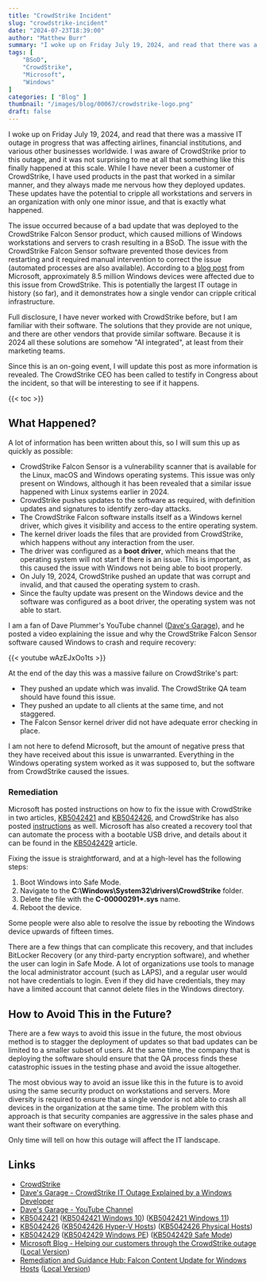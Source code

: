```yaml
---
title: "CrowdStrike Incident"
slug: "crowdstrike-incident"
date: "2024-07-23T18:39:00"
author: "Matthew Burr"
summary: "I woke up on Friday July 19, 2024, and read that there was a massive IT outage in progress that was affecting airlines, financial institutions, and various other businesses worldwide. I was aware of CrowdStrike prior to this outage, and it was not surprising to me at all that something like this finally happened at this scale. While I have never been a customer of CrowdStrike, I have used products in the past that worked in a similar manner, and they always made me nervous how they deployed updates. These updates have the potential to cripple all workstations and servers in an organization with only one minor issue, and that is exactly what happened."
tags: [
    "BSoD",
    "CrowdStrike",
    "Microsoft",
    "Windows"
]
categories: [ "Blog" ]
thumbnail: "/images/blog/00067/crowdstrike-logo.png"
draft: false
---
```


I woke up on Friday July 19, 2024, and read that there was a massive IT outage in progress that was affecting airlines, financial institutions, and various other businesses worldwide. I was aware of CrowdStrike prior to this outage, and it was not surprising to me at all that something like this finally happened at this scale. While I have never been a customer of CrowdStrike, I have used products in the past that worked in a similar manner, and they always made me nervous how they deployed updates. These updates have the potential to cripple all workstations and servers in an organization with only one minor issue, and that is exactly what happened.

The issue occurred because of a bad update that was deployed to the CrowdStrike Falcon Sensor product, which caused millions of Windows workstations and servers to crash resulting in a BSoD. The issue with the CrowdStrike Falcon Sensor software prevented those devices from restarting and it required manual intervention to correct the issue (automated processes are also available). According to a [blog post](https://blogs.microsoft.com/blog/2024/07/20/helping-our-customers-through-the-crowdstrike-outage/) from Microsoft, approximately 8.5 million Windows devices were affected due to this issue from CrowdStrike. This is potentially the largest IT outage in history (so far), and it demonstrates how a single vendor can cripple critical infrastructure.

Full disclosure, I have never worked with CrowdStrike before, but I am familiar with their software. The solutions that they provide are not unique, and there are other vendors that provide similar software. Because it is 2024 all these solutions are somehow "AI integrated", at least from their marketing teams.

Since this is an on-going event, I will update this post as more information is revealed. The CrowdStrike CEO has been called to testify in Congress about the incident, so that will be interesting to see if it happens.

{{< toc >}}

## What Happened? ##

A lot of information has been written about this, so I will sum this up as quickly as possible:

* CrowdStrike Falcon Sensor is a vulnerability scanner that is available for the Linux, macOS and Windows operating systems. This issue was only present on Windows, although it has been revealed that a similar issue happened with Linux systems earlier in 2024.
* CrowdStrike pushes updates to the software as required, with definition updates and signatures to identify zero-day attacks.
* The CrowdStrike Falcon software installs itself as a Windows kernel driver, which gives it visibility and access to the entire operating system.
* The kernel driver loads the files that are provided from CrowdStrike, which happens without any interaction from the user.
* The driver was configured as a **boot driver**, which means that the operating system will not start if there is an issue. This is important, as this caused the issue with Windows not being able to boot properly.
* On July 19, 2024, CrowdStrike pushed an update that was corrupt and invalid, and that caused the operating system to crash.
* Since the faulty update was present on the Windows device and the software was configured as a boot driver, the operating system was not able to start.

I am a fan of Dave Plummer's YouTube channel ([Dave's Garage](https://www.youtube.com/@DavesGarage)), and he posted a video explaining the issue and why the CrowdStrike Falcon Sensor software caused Windows to crash and require recovery:

{{< youtube wAzEJxOo1ts >}}

At the end of the day this was a massive failure on CrowdStrike's part:

* They pushed an update which was invalid. The CrowdStrike QA team should have found this issue.
* They pushed an update to all clients at the same time, and not staggered.
* The Falcon Sensor kernel driver did not have adequate error checking in place.

I am not here to defend Microsoft, but the amount of negative press that they have received about this issue is unwarranted. Everything in the Windows operating system worked as it was supposed to, but the software from CrowdStrike caused the issues.

### Remediation ###

Microsoft has posted instructions on how to fix the issue with CrowdStrike in two articles, [KB5042421](https://support.microsoft.com/en-us/topic/kb5042421-crowdstrike-issue-impacting-windows-endpoints-causing-an-0x50-or-0x7e-error-message-on-a-blue-screen-b1c700e0-7317-4e95-aeee-5d67dd35b92f) and [KB5042426](https://support.microsoft.com/en-us/topic/kb5042426-crowdstrike-issue-impacting-windows-servers-causing-an-0x50-or-0x7e-error-message-on-a-blue-screen-0d7741f7-aca1-4487-8a54-bd431cb49455), and CrowdStrike has also posted [instructions](https://www.crowdstrike.com/falcon-content-update-remediation-and-guidance-hub/) as well. Microsoft has also created a recovery tool that can automate the process with a bootable USB drive, and details about it can be found in the [KB5042429](https://support.microsoft.com/en-us/topic/kb5042429-new-recovery-tool-to-help-with-crowdstrike-issue-impacting-windows-devices-d3928eaa-160c-4b19-ae64-930e2fa68194) article.

Fixing the issue is straightforward, and at a high-level has the following steps:

1. Boot Windows into Safe Mode.
2. Navigate to the **C:\Windows\System32\drivers\CrowdStrike** folder.
3. Delete the file with the **C-00000291\*.sys**​​​​​​​ name.
4. Reboot the device.

Some people were also able to resolve the issue by rebooting the Windows device upwards of fifteen times.

There are a few things that can complicate this recovery, and that includes BitLocker Recovery (or any third-party encryption software), and whether the user can login in Safe Mode. A lot of organizations use tools to manage the local administrator account (such as LAPS), and a regular user would not have credentials to login. Even if they did have credentials, they may have a limited account that cannot delete files in the Windows directory.

## How to Avoid This in the Future? ##

There are a few ways to avoid this issue in the future, the most obvious method is to stagger the deployment of updates so that bad updates can be limited to a smaller subset of users. At the same time, the company that is deploying the software should ensure that the QA process finds these catastrophic issues in the testing phase and avoid the issue altogether.

The most obvious way to avoid an issue like this in the future is to avoid using the same security product on workstations and servers. More diversity is required to ensure that a single vendor is not able to crash all devices in the organization at the same time. The problem with this approach is that security companies are aggressive in the sales phase and want their software on everything.

Only time will tell on how this outage will affect the IT landscape.

## Links ##

* [CrowdStrike](https://www.crowdstrike.com/)
* [Dave's Garage - CrowdStrike IT Outage Explained by a Windows Developer](https://www.youtube.com/watch?v=wAzEJxOo1ts)
* [Dave's Garage - YouTube Channel](https://www.youtube.com/@DavesGarage)
* [KB5042421](https://support.microsoft.com/en-us/topic/kb5042421-crowdstrike-issue-impacting-windows-endpoints-causing-an-0x50-or-0x7e-error-message-on-a-blue-screen-b1c700e0-7317-4e95-aeee-5d67dd35b92f) ([KB5042421 Windows 10](/docs/blog/00067/KB5042421_windows_10.pdf)) ([KB5042421 Windows 11](/docs/blog/00067/KB5042421_windows_11.pdf))
* [KB5042426](https://support.microsoft.com/en-us/topic/kb5042426-crowdstrike-issue-impacting-windows-servers-causing-an-0x50-or-0x7e-error-message-on-a-blue-screen-0d7741f7-aca1-4487-8a54-bd431cb49455) ([KB5042426 Hyper-V Hosts](/docs/blog/00067/KB5042426_hyper-v_hosts.pdf)) ([KB5042426 Physical Hosts](/docs/blog/00067/KB5042426_physical_hosts.pdf))
* [KB5042429](https://support.microsoft.com/en-us/topic/kb5042429-new-recovery-tool-to-help-with-crowdstrike-issue-impacting-windows-devices-d3928eaa-160c-4b19-ae64-930e2fa68194) ([KB5042429 Windows PE](/docs/blog/00067/KB5042429_windows_pe.pdf)) ([KB5042429 Safe Mode](/docs/blog/00067/KB5042429_safe_mode.pdf))
* [Microsoft Blog - Helping our customers through the CrowdStrike outage](https://blogs.microsoft.com/blog/2024/07/20/helping-our-customers-through-the-crowdstrike-outage/) ([Local Version](/docs/blog/00067/microsoft_blog_helping_our_customers_through_the_crowdstrike_outage.pdf))
* [Remediation and Guidance Hub: Falcon Content Update for Windows Hosts](https://www.crowdstrike.com/falcon-content-update-remediation-and-guidance-hub/) ([Local Version](/docs/blog/00067/falcon_content_update_remediation_and_guidance_hub.pdf))
